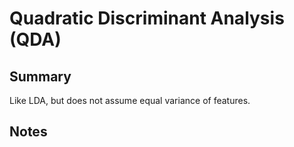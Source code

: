 # Quadratic Discriminant Analysis (QDA)

## Summary
Like LDA, but does not assume equal variance of features.

## Notes

